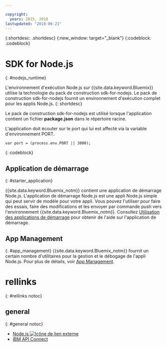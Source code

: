 ```yaml
---

copyright:
  years: 2015, 2018
lastupdated: "2018-06-21"
---
```


{:shortdesc: .shortdesc}
{:new_window: target="_blank"}
{:codeblock: .codeblock}


# SDK for Node.js
{: #nodejs_runtime}

L'environnement d'exécution Node.js sur {{site.data.keyword.Bluemix}} utilise la technologie du pack de construction sdk-for-nodejs.
Le pack de construction sdk-for-nodejs fournit un environnement d'exécution complet pour les applis Node.js.
{: shortdesc}

Le pack de construction sdk-for-nodejs est utilisé lorsque l'application contient un fichier **package.json** dans le répertoire racine.

L'application doit écouter sur le port qui lui est affecté via la variable d'environnement PORT.
```
var port = (process.env.PORT || 3000);
```
{: codeblock}

## Application de démarrage
{: #starter_application}

{{site.data.keyword.Bluemix_notm}} contient une application de démarrage Node.js.  L'application de démarrage Node.js est une appli Node.js simple qui peut servir de modèle pour votre appli. Vous pouvez l'utiliser pour faire des essais, faire des modifications et les envoyer par commande push vers l'environnement {{site.data.keyword.Bluemix_notm}}. Consultez [Utilisation des applications de démarrage](../common/starter_app_usage.html) pour obtenir de l'aide sur l'application de démarrage.

## App Management
{: #app_management}
{{site.data.keyword.Bluemix_notm}} fournit un certain nombre d'utilitaires pour la gestion et le débogage de l'appli Node.js. Pour plus de détails, voir [App Management](../common/app_mng.html).

# rellinks
{: #rellinks notoc}
## general
{: #general notoc}
* [Node.js ![Icône de lien externe](../../icons/launch-glyph.svg "Icône de lien externe")](https://nodejs.org)
* [IBM API Connect](https://strongloop.com/)

